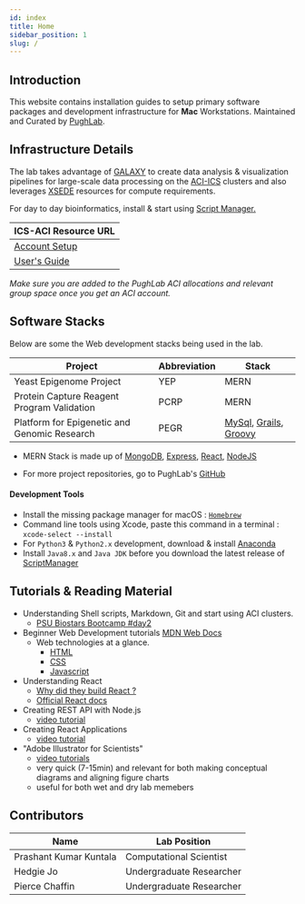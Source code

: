 ```yaml
---
id: index
title: Home
sidebar_position: 1
slug: /
---
```


## Introduction

This website contains installation guides to setup primary software packages and development infrastructure for **Mac** Workstations. Maintained and Curated by [PughLab](https://pughlab.mbg.cornell.edu/).

## Infrastructure Details

The lab takes advantage of [GALAXY](https://galaxyproject.github.io/) to create data analysis & visualization pipelines for large-scale data processing on the [ACI-ICS](https://ics.psu.edu/about/) clusters and also leverages [XSEDE](https://www.xsede.org/) resources for compute requirements.

For day to day bioinformatics, install & start using [Script Manager.](https://github.com/CEGRcode/scriptmanager/releases)

|ICS-ACI Resource URL|
|----|
|[Account Setup](https://ics.psu.edu/computing-services/account-setup/) |
|[User's Guide](https://ics.psu.edu/computing-services/ics-aci-user-guide/)|

_Make sure you are added to the PughLab ACI allocations and relevant group space once you get an ACI account._

## Software Stacks

Below are some the Web development stacks being used in the lab.

|Project | Abbreviation | Stack |
|----|----|----|
| Yeast Epigenome Project | YEP | MERN |
| Protein Capture Reagent Program Validation | PCRP | MERN |
| Platform for Epigenetic and Genomic Research | PEGR | [MySql](https://www.mysql.com/), [Grails](https://grails.org/), [Groovy](https://groovy-lang.org/) |

- MERN Stack is made up of [MongoDB](https://www.mongodb.com/), [Express](https://expressjs.com/), [React](https://reactjs.org/), [NodeJS](https://nodejs.org/en/)

- For more project repositories, go to PughLab's [GitHub](https://github.com/CEGRcode)

#### Development Tools

- Install the missing package manager for macOS : [`Homebrew`](https://brew.sh/)
- Command line tools using Xcode, paste this command in a terminal :  `xcode-select --install`
- For `Python3` & `Python2.x` development, download & install [Anaconda](https://www.anaconda.com/)
- Install `Java8.x` and `Java JDK` before you download the latest release of [ScriptManager](https://github.com/CEGRcode/scriptmanager/releases)

## Tutorials & Reading Material

- Understanding Shell scripts, Markdown, Git and start using ACI clusters.
    - [PSU Biostars Bootcamp #day2](https://bootcamp.biostars.io/#day2)
- Beginner Web Development tutorials [MDN Web Docs](https://developer.mozilla.org/en-US/docs/Web/Tutorials)
    - Web technologies at a glance.
        - [HTML](https://www.tutorialspoint.com/html5/)
        - [CSS](https://www.tutorialspoint.com/css/)
        - [Javascript](https://www.tutorialspoint.com/javascript)    
- Understanding React
    - [Why did they build React ?](https://reactjs.org/blog/2013/06/05/why-react.html)    
    - [Official React docs](https://reactjs.org/docs/getting-started.html)
- Creating REST API with Node.js
    - [video tutorial](https://www.youtube.com/watch?v=0oXYLzuucwE&list=PL55RiY5tL51q4D-B63KBnygU6opNPFk_q)
- Creating React Applications
    - [video tutorial](https://www.youtube.com/watch?v=OxIDLw0M-m0&list=PL4cUxeGkcC9ij8CfkAY2RAGb-tmkNwQHG)
- "Adobe Illustrator for Scientists"
    - [video tutorials](https://www.youtube.com/watch?v=z2bcqyRxFrI&list=PLhKpKEPEAauYIsyjnIN2YXztNo7BrZVxQ)
    - very quick (7-15min) and relevant for both making conceptual diagrams and aligning figure charts
    - useful for both wet and dry lab memebers


## Contributors

|Name | Lab Position|
|----|----|
| Prashant Kumar Kuntala | Computational Scientist |
| Hedgie Jo | Undergraduate Researcher |
| Pierce Chaffin | Undergraduate Researcher |
